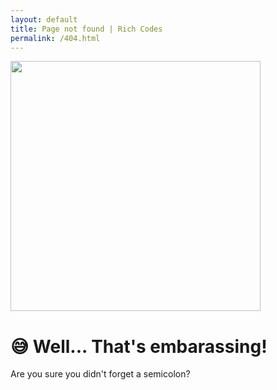 ```yaml
---
layout: default
title: Page not found | Rich Codes
permalink: /404.html
---
```


<div>
  <img class="block mx-auto h-auto" width="400" height="400" loading="lazy" src="https://c.tenor.com/dTP4cRnO9bEAAAAC/sweating-nervous.gif" />
  <h1 class="pageTitle">
    😅 Well... That's embarassing!
  </h1>
  <p class="text-center">Are you sure you didn't forget a semicolon?</p>
</div>
